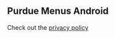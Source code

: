 ## Purdue Menus Android

Check out the [privacy policy](https://android.menus.purdue.tools/privacy)

